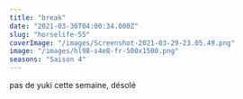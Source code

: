 ```yaml
---
title: "break"
date: "2021-03-30T04:00:34.000Z"
slug: "horselife-55"
coverImage: "/images/Screenshot-2021-03-29-23.05.49.png"
image: "/images/hl98-s4e8-fr-500x1500.png"
seasons: "Saison 4"
---
```


pas de yuki cette semaine, désolé
